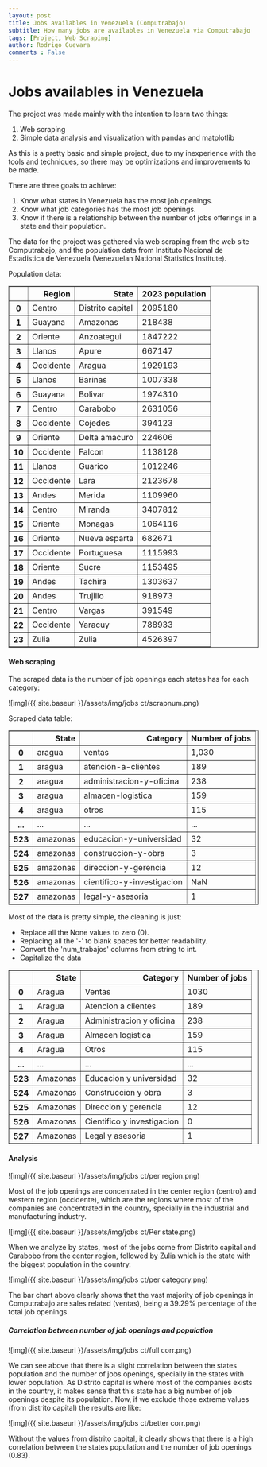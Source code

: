 ```yaml
---
layout: post
title: Jobs availables in Venezuela (Computrabajo)
subtitle: How many jobs are availables in Venezuela via Computrabajo
tags: [Project, Web Scraping]
author: Rodrigo Guevara
comments : False
---
```


# Jobs availables in Venezuela

The project was made mainly with the intention to learn two things:

1. Web scraping
2. Simple data analysis and visualization with pandas and matplotlib

As this is a pretty basic and simple project, due to my inexperience with the tools and techniques, so there may be optimizations and improvements to be made.

There are three goals to achieve:

1. Know what states in Venezuela has the most job openings.
2. Know what job categories has the most job openings.
3. Know if there is a relationship between the number of jobs offerings in a state and their population.

The data for the project was gathered via web scraping from the web site Computrabajo, and the population data from Instituto Nacional de Estadistica de Venezuela (Venezuelan National Statistics Institute).

Population data:

<table border="1" class="dataframe">
  <thead>
    <tr style="text-align: right;">
      <th></th>
      <th>Region</th>
      <th>State</th>
      <th>2023 population</th>
    </tr>
  </thead>
  <tbody>
    <tr>
      <th>0</th>
      <td>Centro</td>
      <td>Distrito capital</td>
      <td>2095180</td>
    </tr>
    <tr>
      <th>1</th>
      <td>Guayana</td>
      <td>Amazonas</td>
      <td>218438</td>
    </tr>
    <tr>
      <th>2</th>
      <td>Oriente</td>
      <td>Anzoategui</td>
      <td>1847222</td>
    </tr>
    <tr>
      <th>3</th>
      <td>Llanos</td>
      <td>Apure</td>
      <td>667147</td>
    </tr>
    <tr>
      <th>4</th>
      <td>Occidente</td>
      <td>Aragua</td>
      <td>1929193</td>
    </tr>
    <tr>
      <th>5</th>
      <td>Llanos</td>
      <td>Barinas</td>
      <td>1007338</td>
    </tr>
    <tr>
      <th>6</th>
      <td>Guayana</td>
      <td>Bolivar</td>
      <td>1974310</td>
    </tr>
    <tr>
      <th>7</th>
      <td>Centro</td>
      <td>Carabobo</td>
      <td>2631056</td>
    </tr>
    <tr>
      <th>8</th>
      <td>Occidente</td>
      <td>Cojedes</td>
      <td>394123</td>
    </tr>
    <tr>
      <th>9</th>
      <td>Oriente</td>
      <td>Delta amacuro</td>
      <td>224606</td>
    </tr>
    <tr>
      <th>10</th>
      <td>Occidente</td>
      <td>Falcon</td>
      <td>1138128</td>
    </tr>
    <tr>
      <th>11</th>
      <td>Llanos</td>
      <td>Guarico</td>
      <td>1012246</td>
    </tr>
    <tr>
      <th>12</th>
      <td>Occidente</td>
      <td>Lara</td>
      <td>2123678</td>
    </tr>
    <tr>
      <th>13</th>
      <td>Andes</td>
      <td>Merida</td>
      <td>1109960</td>
    </tr>
    <tr>
      <th>14</th>
      <td>Centro</td>
      <td>Miranda</td>
      <td>3407812</td>
    </tr>
    <tr>
      <th>15</th>
      <td>Oriente</td>
      <td>Monagas</td>
      <td>1064116</td>
    </tr>
    <tr>
      <th>16</th>
      <td>Oriente</td>
      <td>Nueva esparta</td>
      <td>682671</td>
    </tr>
    <tr>
      <th>17</th>
      <td>Occidente</td>
      <td>Portuguesa</td>
      <td>1115993</td>
    </tr>
    <tr>
      <th>18</th>
      <td>Oriente</td>
      <td>Sucre</td>
      <td>1153495</td>
    </tr>
    <tr>
      <th>19</th>
      <td>Andes</td>
      <td>Tachira</td>
      <td>1303637</td>
    </tr>
    <tr>
      <th>20</th>
      <td>Andes</td>
      <td>Trujillo</td>
      <td>918973</td>
    </tr>
    <tr>
      <th>21</th>
      <td>Centro</td>
      <td>Vargas</td>
      <td>391549</td>
    </tr>
    <tr>
      <th>22</th>
      <td>Occidente</td>
      <td>Yaracuy</td>
      <td>788933</td>
    </tr>
    <tr>
      <th>23</th>
      <td>Zulia</td>
      <td>Zulia</td>
      <td>4526397</td>
    </tr>
  </tbody>
</table>

#### Web scraping

The scraped data is the number of job openings each states has for each category:

![img]({{ site.baseurl }}/assets/img/jobs ct/scrapnum.png)


Scraped data table:

<table border="1" class="dataframe">
  <thead>
    <tr style="text-align: right;">
      <th></th>
      <th>State</th>
      <th>Category</th>
      <th>Number of jobs</th>
    </tr>
  </thead>
  <tbody>
    <tr>
      <th>0</th>
      <td>aragua</td>
      <td>ventas</td>
      <td>1,030</td>
    </tr>
    <tr>
      <th>1</th>
      <td>aragua</td>
      <td>atencion-a-clientes</td>
      <td>189</td>
    </tr>
    <tr>
      <th>2</th>
      <td>aragua</td>
      <td>administracion-y-oficina</td>
      <td>238</td>
    </tr>
    <tr>
      <th>3</th>
      <td>aragua</td>
      <td>almacen-logistica</td>
      <td>159</td>
    </tr>
    <tr>
      <th>4</th>
      <td>aragua</td>
      <td>otros</td>
      <td>115</td>
    </tr>
    <tr>
      <th>...</th>
      <td>...</td>
      <td>...</td>
      <td>...</td>
    </tr>
    <tr>
      <th>523</th>
      <td>amazonas</td>
      <td>educacion-y-universidad</td>
      <td>32</td>
    </tr>
    <tr>
      <th>524</th>
      <td>amazonas</td>
      <td>construccion-y-obra</td>
      <td>3</td>
    </tr>
    <tr>
      <th>525</th>
      <td>amazonas</td>
      <td>direccion-y-gerencia</td>
      <td>12</td>
    </tr>
    <tr>
      <th>526</th>
      <td>amazonas</td>
      <td>cientifico-y-investigacion</td>
      <td>NaN</td>
    </tr>
    <tr>
      <th>527</th>
      <td>amazonas</td>
      <td>legal-y-asesoria</td>
      <td>1</td>
    </tr>
  </tbody>
</table>

Most of the data is pretty simple, the cleaning is just:
* Replace all the None values to zero (0).
* Replacing all the '-' to blank spaces for better readability.
* Convert the 'num_trabajos' columns from string to int.
* Capitalize the data

<table border="1" class="dataframe">
  <thead>
    <tr style="text-align: right;">
      <th></th>
      <th>State</th>
      <th>Category</th>
      <th>Number of jobs</th>
    </tr>
  </thead>
  <tbody>
    <tr>
      <th>0</th>
      <td>Aragua</td>
      <td>Ventas</td>
      <td>1030</td>
    </tr>
    <tr>
      <th>1</th>
      <td>Aragua</td>
      <td>Atencion a clientes</td>
      <td>189</td>
    </tr>
    <tr>
      <th>2</th>
      <td>Aragua</td>
      <td>Administracion y oficina</td>
      <td>238</td>
    </tr>
    <tr>
      <th>3</th>
      <td>Aragua</td>
      <td>Almacen logistica</td>
      <td>159</td>
    </tr>
    <tr>
      <th>4</th>
      <td>Aragua</td>
      <td>Otros</td>
      <td>115</td>
    </tr>
    <tr>
      <th>...</th>
      <td>...</td>
      <td>...</td>
      <td>...</td>
    </tr>
    <tr>
      <th>523</th>
      <td>Amazonas</td>
      <td>Educacion y universidad</td>
      <td>32</td>
    </tr>
    <tr>
      <th>524</th>
      <td>Amazonas</td>
      <td>Construccion y obra</td>
      <td>3</td>
    </tr>
    <tr>
      <th>525</th>
      <td>Amazonas</td>
      <td>Direccion y gerencia</td>
      <td>12</td>
    </tr>
    <tr>
      <th>526</th>
      <td>Amazonas</td>
      <td>Cientifico y investigacion</td>
      <td>0</td>
    </tr>
    <tr>
      <th>527</th>
      <td>Amazonas</td>
      <td>Legal y asesoria</td>
      <td>1</td>
    </tr>
  </tbody>
</table>

#### Analysis

![img]({{ site.baseurl }}/assets/img/jobs ct/per region.png)

Most of the job openings are concentrated in the center region (centro) and western region (occidente), which are the regions where most of the companies are concentrated in the country, specially in the industrial and manufacturing industry. 

    
![img]({{ site.baseurl }}/assets/img/jobs ct/Per state.png)
    
When we analyze by states, most of the jobs come from Distrito capital and Carabobo from the center region, followed by Zulia which is the state with the biggest population in the country.

![img]({{ site.baseurl }}/assets/img/jobs ct/per category.png)
    


The bar chart above clearly shows that the vast majority of job openings in Computrabajo are sales related (ventas), being a 39.29% percentage of the total job openings.

##### Correlation between number of job openings and population

  
![img]({{ site.baseurl }}/assets/img/jobs ct/full corr.png)    


We can see above that there is a slight correlation between the states population and the number of jobs openings, specially in the states with lower population. 
As Distrito capital is where most of the companies exists in the country, it makes sense that this state has a big number of job openings despite its population. 
Now, if we exclude those extreme values (from distrito capital) the results are like:

 
![img]({{ site.baseurl }}/assets/img/jobs ct/better corr.png)    

Without the values from distrito capital, it clearly shows that there is a high correlation between the states population and the number of job openings (0.83).

